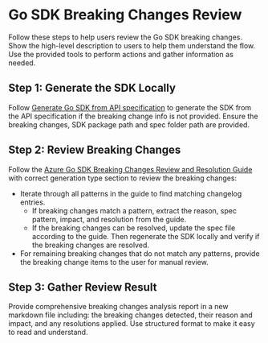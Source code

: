 # Go SDK Breaking Changes Review

Follow these steps to help users review the Go SDK breaking changes. Show the high-level description to users to help them understand the flow. Use the provided tools to perform actions and gather information as needed.

## Step 1: Generate the SDK Locally

Follow [Generate Go SDK from API specification](./go-sdk-generation.instructions.md) to generate the SDK from the API specification if the breaking change info is not provided. Ensure the breaking changes, SDK package path and spec folder path are provided.

## Step 2: Review Breaking Changes

Follow the [Azure Go SDK Breaking Changes Review and Resolution Guide](../../documentation/sdk-breaking-changes-guide.md) with correct generation type section to review the breaking changes:

- Iterate through all patterns in the guide to find matching changelog entries.
  - If breaking changes match a pattern, extract the reason, spec pattern, impact, and resolution from the guide.
  - If the breaking changes can be resolved, update the spec file according to the guide. Then regenerate the SDK locally and verify if the breaking changes are resolved.
- For remaining breaking changes that do not match any patterns, provide the breaking change items to the user for manual review.

## Step 3: Gather Review Result

Provide comprehensive breaking changes analysis report in a new markdown file including: the breaking changes detected, their reason and impact, and any resolutions applied. Use structured format to make it easy to read and understand.
